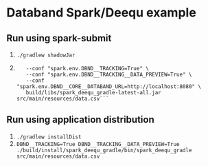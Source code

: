 # Databand Spark/Deequ example

## Run using spark-submit

1. `./gradlew shadowJar`
2. ```spark-submit \
      --conf "spark.env.DBND__TRACKING=True" \
      --conf "spark.env.DBND__TRACKING__DATA_PREVIEW=True" \
      --conf "spark.env.DBND__CORE__DATABAND_URL=http://localhost:8080" \
      build/libs/spark_deequ_gradle-latest-all.jar src/main/resources/data.csv```

## Run using application distribution

1. `./gradlew installDist`
2. `DBND__TRACKING=True DBND__TRACKING__DATA_PREVIEW=True ./build/install/spark_deequ_gradle/bin/spark_deequ_gradle src/main/resources/data.csv`
